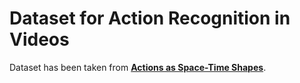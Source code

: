 # Dataset for Action Recognition in Videos

Dataset has been taken from [**Actions as Space-Time Shapes**](http://www.wisdom.weizmann.ac.il/~vision/SpaceTimeActions.html).
